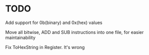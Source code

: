 # TODO

Add support for 0b(binary) and 0x(hex) values

Move all bitwise, ADD and SUB instructions into one file, for easier maintainability

Fix ToHexString in Register. It's wrong

